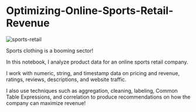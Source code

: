 # Optimizing-Online-Sports-Retail-Revenue

![sports-retail](https://user-images.githubusercontent.com/50262369/209354833-43d07a9e-954c-465e-a36e-a9c28ed976f3.jpeg)

Sports clothing is a booming sector!

In this notebook, I analyze product data for an online sports retail company.

I work with numeric, string, and timestamp data on pricing and revenue, ratings, reviews, descriptions, and website traffic.

I also use techniques such as aggregation, cleaning, labeling, Common Table Expressions, and correlation to produce recommendations on how the company can maximize revenue!

